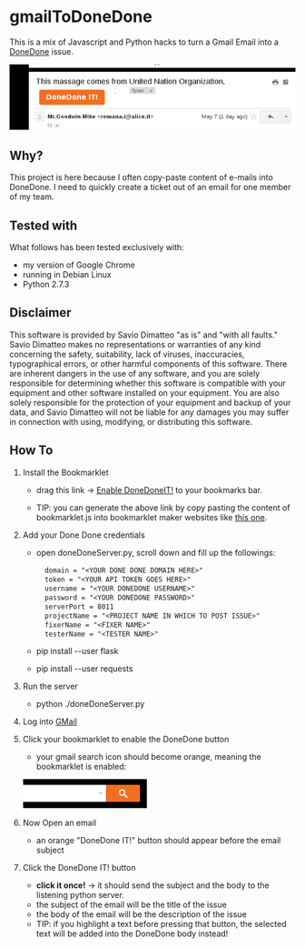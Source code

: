 gmailToDoneDone
===============

This is a mix of Javascript and Python hacks to turn a Gmail Email into a [DoneDone](http://www.getdonedone.com) issue.

![Screenshot DoneDone IT!](images/screenshot.png)

Why?
----

This project is here because I often copy-paste content of e-mails into DoneDone. I need to quickly create a ticket out of an email for one member of my team.

Tested with
----------

What follows has been tested exclusively with:

- my version of Google Chrome
- running in Debian Linux
- Python 2.7.3

Disclaimer
----------
This software is provided by Savio Dimatteo "as is" and "with all faults." Savio Dimatteo makes no representations or warranties of any kind concerning the safety, suitability, lack of viruses, inaccuracies, typographical errors, or other harmful components of this software. There are inherent dangers in the use of any software, and you are solely responsible for determining whether this software is compatible with your equipment and other software installed on your equipment. You are also solely responsible for the protection of your equipment and backup of your data, and Savio Dimatteo will not be liable for any damages you may suffer in connection with using, modifying, or distributing this software.

How To
------

1. Install the Bookmarklet

    - drag this link &rarr; <a id="ddit" href="(javascript:(function(){addToDDFunc=function(){var%20getSelectedHtml=function(){var%20html=%22%22;if(typeof%20window.getSelection%20!=%22undefined%22){var%20sel=window.getSelection();if(sel.rangeCount){var%20container=document.createElement(%22div%22);for(var%20i=0,len=sel.rangeCount;i%20%3C%20len;++i){container.appendChild(sel.getRangeAt(i).cloneContents());}html=container.innerHTML;}}else%20if(typeof%20document.selection%20!=%22undefined%22){if(document.selection.type==%22Text%22){html=document.selection.createRange().htmlText;}}return%20html;};var%20issueBody=getSelectedHtml();if(issueBody===%22%22){issueBody=$(gmail.dom.email_contents()[0]).text();}$.ajax({type:%22POST%22,url:%22http://localhost:8011%22,dataType:'json',contentType:'application/json',data:JSON.stringify({%22title%22:gmail.get.email_subject().replace(/DoneDone%20IT!.*$/g,''),%22description%22:issueBody})}).done(function(data){if(typeof%20data==='object'%20%26%26%20data.hasOwnProperty('status')){if(data.status==='ok'){$('%23addToDDLink').css('background','%232B792B');}else{$('%23addToDDLink').css('background','red');alert(%22An%20Error%20occurred!%22);}}});};var%20v=%221.10.0%22;if(window.jQuery===undefined%20||%20window.jQuery.fn.jquery%20%3C%20v){var%20done=false;var%20script=document.createElement(%22script%22);script.src=%22//ajax.googleapis.com/ajax/libs/jquery/%22+v+%22/jquery.min.js%22;script.onload=script.onreadystatechange=function(){if(!done%20%26%26(!this.readyState%20||%20this.readyState==%22loaded%22%20||%20this.readyState==%22complete%22)){done=true;initMyBookmarklet();}};document.getElementsByTagName(%22head%22)[0].appendChild(script);}else{initMyBookmarklet();}function%20initMyBookmarklet(){(window.myBookmarklet=function(){$.getScript('https://raw.githubusercontent.com/KartikTalwar/gmail.js/master/gmail.min.js',function(){$('%23gbqfb').css('background','%23F26F21');window.gmail=Gmail();gmail.observe.on('open_email',function(){var%20added=0;var%20timer=setInterval(function(){if(added%20%3E%200){clearInterval(timer);}else{var%20domArray=gmail.dom.email_subject();if(domArray.length%20%3E%200){domArray[0].innerHTML+=['%3Ca%20id=%22addToDDLink%22%20href=%22%23%22%20onclick=%22addToDDFunc();return%20false%22%3EDoneDone%20IT!%3C/a%3E','%3Cstyle%3E%20%23addToDDLink%20{%20display:%20block;%20background:%20%23F26F21;%20width:%20136px;%20text-align:%20center;%20border-radius:%205px;%20color:%20white;%20text-decoration:%20none;%20cursor:%20pointer;%20cursor:%20hand;%20padding:%207px;%20font-weight:%20bold;%20float:%20left;%20margin:%208px;%20}%20%3C/style%3E'].join('');added=1;}}},1000);});});})();}})();)">Enable DoneDoneIT!</a> to your bookmarks bar.
    
    - TIP: you can generate the above link by copy pasting the content of bookmarklet.js into bookmarklet maker websites like [this one](http://chriszarate.github.io/bookmarkleter/).

2. Add your Done Done credentials

    - open doneDoneServer.py, scroll down and fill up the followings:
    
            domain = "<YOUR DONE DONE DOMAIN HERE>"
            token = "<YOUR API TOKEN GOES HERE>"
            username = "<YOUR DONEDONE USERNAME>"
            password = "<YOUR DONEDONE PASSWORD>"
            serverPort = 8011
            projectName = "<PROJECT NAME IN WHICH TO POST ISSUE>"
            fixerName = "<FIXER NAME>"
            testerName = "<TESTER NAME>"

    - pip install --user flask
    - pip install --user requests

3. Run the server

    - python ./doneDoneServer.py
    
4. Log into [GMail](http://www.gmail.com)

5. Click your bookmarklet to enable the DoneDone button

    - your gmail search icon should become orange, meaning the bookmarklet is enabled:
    
    ![Screenshot of orange search icon](images/orangesearch.png)

6. Now Open an email

    - an orange "DoneDone IT!" button should appear before the email subject

7. Click the DoneDone IT! button

    - **click it once!** &rarr; it should send the subject and the body to the listening python server.
    - the subject of the email will be the title of the issue
    - the body of the email will be the description of the issue
    - TIP: if you highlight a text before pressing that button, the selected text will be added into the DoneDone body instead!




